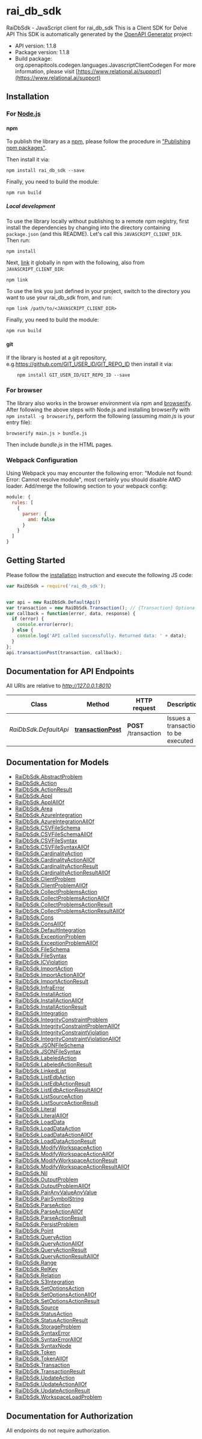# rai_db_sdk

RaiDbSdk - JavaScript client for rai_db_sdk
This is a Client SDK for Delve API
This SDK is automatically generated by the [OpenAPI Generator](https://openapi-generator.tech) project:

- API version: 1.1.8
- Package version: 1.1.8
- Build package: org.openapitools.codegen.languages.JavascriptClientCodegen
For more information, please visit [https://www.relational.ai/support](https://www.relational.ai/support)

## Installation

### For [Node.js](https://nodejs.org/)

#### npm

To publish the library as a [npm](https://www.npmjs.com/), please follow the procedure in ["Publishing npm packages"](https://docs.npmjs.com/getting-started/publishing-npm-packages).

Then install it via:

```shell
npm install rai_db_sdk --save
```

Finally, you need to build the module:

```shell
npm run build
```

##### Local development

To use the library locally without publishing to a remote npm registry, first install the dependencies by changing into the directory containing `package.json` (and this README). Let's call this `JAVASCRIPT_CLIENT_DIR`. Then run:

```shell
npm install
```

Next, [link](https://docs.npmjs.com/cli/link) it globally in npm with the following, also from `JAVASCRIPT_CLIENT_DIR`:

```shell
npm link
```

To use the link you just defined in your project, switch to the directory you want to use your rai_db_sdk from, and run:

```shell
npm link /path/to/<JAVASCRIPT_CLIENT_DIR>
```

Finally, you need to build the module:

```shell
npm run build
```

#### git

If the library is hosted at a git repository, e.g.https://github.com/GIT_USER_ID/GIT_REPO_ID
then install it via:

```shell
    npm install GIT_USER_ID/GIT_REPO_ID --save
```

### For browser

The library also works in the browser environment via npm and [browserify](http://browserify.org/). After following
the above steps with Node.js and installing browserify with `npm install -g browserify`,
perform the following (assuming *main.js* is your entry file):

```shell
browserify main.js > bundle.js
```

Then include *bundle.js* in the HTML pages.

### Webpack Configuration

Using Webpack you may encounter the following error: "Module not found: Error:
Cannot resolve module", most certainly you should disable AMD loader. Add/merge
the following section to your webpack config:

```javascript
module: {
  rules: [
    {
      parser: {
        amd: false
      }
    }
  ]
}
```

## Getting Started

Please follow the [installation](#installation) instruction and execute the following JS code:

```javascript
var RaiDbSdk = require('rai_db_sdk');


var api = new RaiDbSdk.DefaultApi()
var transaction = new RaiDbSdk.Transaction(); // {Transaction} Optional description in *Markdown*
var callback = function(error, data, response) {
  if (error) {
    console.error(error);
  } else {
    console.log('API called successfully. Returned data: ' + data);
  }
};
api.transactionPost(transaction, callback);

```

## Documentation for API Endpoints

All URIs are relative to *http://127.0.0.1:8010*

Class | Method | HTTP request | Description
------------ | ------------- | ------------- | -------------
*RaiDbSdk.DefaultApi* | [**transactionPost**](docs/DefaultApi.md#transactionPost) | **POST** /transaction | Issues a transaction to be executed


## Documentation for Models

 - [RaiDbSdk.AbstractProblem](docs/AbstractProblem.md)
 - [RaiDbSdk.Action](docs/Action.md)
 - [RaiDbSdk.ActionResult](docs/ActionResult.md)
 - [RaiDbSdk.Appl](docs/Appl.md)
 - [RaiDbSdk.ApplAllOf](docs/ApplAllOf.md)
 - [RaiDbSdk.Area](docs/Area.md)
 - [RaiDbSdk.AzureIntegration](docs/AzureIntegration.md)
 - [RaiDbSdk.AzureIntegrationAllOf](docs/AzureIntegrationAllOf.md)
 - [RaiDbSdk.CSVFileSchema](docs/CSVFileSchema.md)
 - [RaiDbSdk.CSVFileSchemaAllOf](docs/CSVFileSchemaAllOf.md)
 - [RaiDbSdk.CSVFileSyntax](docs/CSVFileSyntax.md)
 - [RaiDbSdk.CSVFileSyntaxAllOf](docs/CSVFileSyntaxAllOf.md)
 - [RaiDbSdk.CardinalityAction](docs/CardinalityAction.md)
 - [RaiDbSdk.CardinalityActionAllOf](docs/CardinalityActionAllOf.md)
 - [RaiDbSdk.CardinalityActionResult](docs/CardinalityActionResult.md)
 - [RaiDbSdk.CardinalityActionResultAllOf](docs/CardinalityActionResultAllOf.md)
 - [RaiDbSdk.ClientProblem](docs/ClientProblem.md)
 - [RaiDbSdk.ClientProblemAllOf](docs/ClientProblemAllOf.md)
 - [RaiDbSdk.CollectProblemsAction](docs/CollectProblemsAction.md)
 - [RaiDbSdk.CollectProblemsActionAllOf](docs/CollectProblemsActionAllOf.md)
 - [RaiDbSdk.CollectProblemsActionResult](docs/CollectProblemsActionResult.md)
 - [RaiDbSdk.CollectProblemsActionResultAllOf](docs/CollectProblemsActionResultAllOf.md)
 - [RaiDbSdk.Cons](docs/Cons.md)
 - [RaiDbSdk.ConsAllOf](docs/ConsAllOf.md)
 - [RaiDbSdk.DefaultIntegration](docs/DefaultIntegration.md)
 - [RaiDbSdk.ExceptionProblem](docs/ExceptionProblem.md)
 - [RaiDbSdk.ExceptionProblemAllOf](docs/ExceptionProblemAllOf.md)
 - [RaiDbSdk.FileSchema](docs/FileSchema.md)
 - [RaiDbSdk.FileSyntax](docs/FileSyntax.md)
 - [RaiDbSdk.ICViolation](docs/ICViolation.md)
 - [RaiDbSdk.ImportAction](docs/ImportAction.md)
 - [RaiDbSdk.ImportActionAllOf](docs/ImportActionAllOf.md)
 - [RaiDbSdk.ImportActionResult](docs/ImportActionResult.md)
 - [RaiDbSdk.InfraError](docs/InfraError.md)
 - [RaiDbSdk.InstallAction](docs/InstallAction.md)
 - [RaiDbSdk.InstallActionAllOf](docs/InstallActionAllOf.md)
 - [RaiDbSdk.InstallActionResult](docs/InstallActionResult.md)
 - [RaiDbSdk.Integration](docs/Integration.md)
 - [RaiDbSdk.IntegrityConstraintProblem](docs/IntegrityConstraintProblem.md)
 - [RaiDbSdk.IntegrityConstraintProblemAllOf](docs/IntegrityConstraintProblemAllOf.md)
 - [RaiDbSdk.IntegrityConstraintViolation](docs/IntegrityConstraintViolation.md)
 - [RaiDbSdk.IntegrityConstraintViolationAllOf](docs/IntegrityConstraintViolationAllOf.md)
 - [RaiDbSdk.JSONFileSchema](docs/JSONFileSchema.md)
 - [RaiDbSdk.JSONFileSyntax](docs/JSONFileSyntax.md)
 - [RaiDbSdk.LabeledAction](docs/LabeledAction.md)
 - [RaiDbSdk.LabeledActionResult](docs/LabeledActionResult.md)
 - [RaiDbSdk.LinkedList](docs/LinkedList.md)
 - [RaiDbSdk.ListEdbAction](docs/ListEdbAction.md)
 - [RaiDbSdk.ListEdbActionResult](docs/ListEdbActionResult.md)
 - [RaiDbSdk.ListEdbActionResultAllOf](docs/ListEdbActionResultAllOf.md)
 - [RaiDbSdk.ListSourceAction](docs/ListSourceAction.md)
 - [RaiDbSdk.ListSourceActionResult](docs/ListSourceActionResult.md)
 - [RaiDbSdk.Literal](docs/Literal.md)
 - [RaiDbSdk.LiteralAllOf](docs/LiteralAllOf.md)
 - [RaiDbSdk.LoadData](docs/LoadData.md)
 - [RaiDbSdk.LoadDataAction](docs/LoadDataAction.md)
 - [RaiDbSdk.LoadDataActionAllOf](docs/LoadDataActionAllOf.md)
 - [RaiDbSdk.LoadDataActionResult](docs/LoadDataActionResult.md)
 - [RaiDbSdk.ModifyWorkspaceAction](docs/ModifyWorkspaceAction.md)
 - [RaiDbSdk.ModifyWorkspaceActionAllOf](docs/ModifyWorkspaceActionAllOf.md)
 - [RaiDbSdk.ModifyWorkspaceActionResult](docs/ModifyWorkspaceActionResult.md)
 - [RaiDbSdk.ModifyWorkspaceActionResultAllOf](docs/ModifyWorkspaceActionResultAllOf.md)
 - [RaiDbSdk.Nil](docs/Nil.md)
 - [RaiDbSdk.OutputProblem](docs/OutputProblem.md)
 - [RaiDbSdk.OutputProblemAllOf](docs/OutputProblemAllOf.md)
 - [RaiDbSdk.PairAnyValueAnyValue](docs/PairAnyValueAnyValue.md)
 - [RaiDbSdk.PairSymbolString](docs/PairSymbolString.md)
 - [RaiDbSdk.ParseAction](docs/ParseAction.md)
 - [RaiDbSdk.ParseActionAllOf](docs/ParseActionAllOf.md)
 - [RaiDbSdk.ParseActionResult](docs/ParseActionResult.md)
 - [RaiDbSdk.PersistProblem](docs/PersistProblem.md)
 - [RaiDbSdk.Point](docs/Point.md)
 - [RaiDbSdk.QueryAction](docs/QueryAction.md)
 - [RaiDbSdk.QueryActionAllOf](docs/QueryActionAllOf.md)
 - [RaiDbSdk.QueryActionResult](docs/QueryActionResult.md)
 - [RaiDbSdk.QueryActionResultAllOf](docs/QueryActionResultAllOf.md)
 - [RaiDbSdk.Range](docs/Range.md)
 - [RaiDbSdk.RelKey](docs/RelKey.md)
 - [RaiDbSdk.Relation](docs/Relation.md)
 - [RaiDbSdk.S3Integration](docs/S3Integration.md)
 - [RaiDbSdk.SetOptionsAction](docs/SetOptionsAction.md)
 - [RaiDbSdk.SetOptionsActionAllOf](docs/SetOptionsActionAllOf.md)
 - [RaiDbSdk.SetOptionsActionResult](docs/SetOptionsActionResult.md)
 - [RaiDbSdk.Source](docs/Source.md)
 - [RaiDbSdk.StatusAction](docs/StatusAction.md)
 - [RaiDbSdk.StatusActionResult](docs/StatusActionResult.md)
 - [RaiDbSdk.StorageProblem](docs/StorageProblem.md)
 - [RaiDbSdk.SyntaxError](docs/SyntaxError.md)
 - [RaiDbSdk.SyntaxErrorAllOf](docs/SyntaxErrorAllOf.md)
 - [RaiDbSdk.SyntaxNode](docs/SyntaxNode.md)
 - [RaiDbSdk.Token](docs/Token.md)
 - [RaiDbSdk.TokenAllOf](docs/TokenAllOf.md)
 - [RaiDbSdk.Transaction](docs/Transaction.md)
 - [RaiDbSdk.TransactionResult](docs/TransactionResult.md)
 - [RaiDbSdk.UpdateAction](docs/UpdateAction.md)
 - [RaiDbSdk.UpdateActionAllOf](docs/UpdateActionAllOf.md)
 - [RaiDbSdk.UpdateActionResult](docs/UpdateActionResult.md)
 - [RaiDbSdk.WorkspaceLoadProblem](docs/WorkspaceLoadProblem.md)


## Documentation for Authorization

All endpoints do not require authorization.

